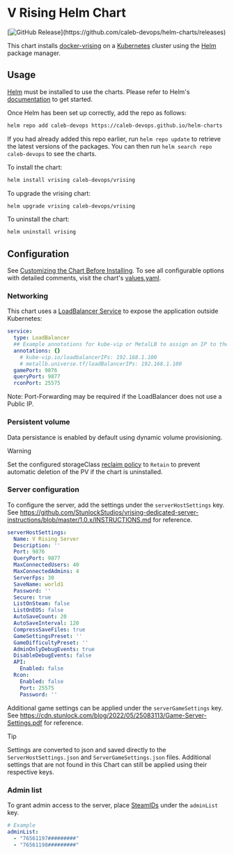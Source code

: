 # V Rising Helm Chart

[![GitHub Release](https://img.shields.io/github/v/release/caleb-devops/helm-charts?filter=vrising*)](https://github.com/caleb-devops/helm-charts/releases)

This chart installs [docker-vrising](https://github.com/TrueOsiris/docker-vrising) on a [Kubernetes](http://kubernetes.io/) cluster using the [Helm](https://helm.sh/) package manager.

## Usage

[Helm](https://helm.sh) must be installed to use the charts.  Please refer to
Helm's [documentation](https://helm.sh/docs) to get started.

Once Helm has been set up correctly, add the repo as follows:

```sh
helm repo add caleb-devops https://caleb-devops.github.io/helm-charts
```

If you had already added this repo earlier, run `helm repo update` to retrieve
the latest versions of the packages.  You can then run `helm search repo
caleb-devops` to see the charts.

To install the  chart:

```sh
helm install vrising caleb-devops/vrising
```

To upgrade the vrising chart:

```sh
helm upgrade vrising caleb-devops/vrising
```

To uninstall the chart:

```sh
helm uninstall vrising
```

## Configuration

See [Customizing the Chart Before Installing](https://helm.sh/docs/intro/using_helm/#customizing-the-chart-before-installing). To see all configurable options with detailed comments, visit the chart's [values.yaml](./values.yaml).

### Networking

This chart uses a [LoadBalancer Service](https://kubernetes.io/docs/concepts/services-networking/service/#loadbalancer) to expose the application outside Kubernetes:

```yaml
service:
  type: LoadBalancer
  ## Example annotations for kube-vip or MetalLB to assign an IP to the LoadBalancer
  annotations: {}
    # kube-vip.io/loadbalancerIPs: 192.168.1.100
    # metallb.universe.tf/loadBalancerIPs: 192.168.1.100
  gamePort: 9876
  queryPort: 9877
  rconPort: 25575
```

Note: Port-Forwarding may be required if the LoadBalancer does not use a Public IP.

### Persistent volume

Data persistance is enabled by default using dynamic volume provisioning.

> [!WARNING]
> Set the configured storageClass [reclaim policy](https://kubernetes.io/docs/concepts/storage/storage-classes/#reclaim-policy) to `Retain` to prevent automatic deletion of the PV if the chart is uninstalled.

### Server configuration

To configure the server, add the settings under the `serverHostSettings` key. See <https://github.com/StunlockStudios/vrising-dedicated-server-instructions/blob/master/1.0.x/INSTRUCTIONS.md> for reference.

```yaml
serverHostSettings:
  Name: V Rising Server
  Description: ''
  Port: 9876
  QueryPort: 9877
  MaxConnectedUsers: 40
  MaxConnectedAdmins: 4
  ServerFps: 30
  SaveName: world1
  Password: ''
  Secure: true
  ListOnSteam: false
  ListOnEOS: false
  AutoSaveCount: 20
  AutoSaveInterval: 120
  CompressSaveFiles: true
  GameSettingsPreset: ''
  GameDifficultyPreset: ''
  AdminOnlyDebugEvents: true
  DisableDebugEvents: false
  API:
    Enabled: false
  Rcon:
    Enabled: false
    Port: 25575
    Password: ''
```

Additional game settings can be applied under the `serverGameSettings` key. See <https://cdn.stunlock.com/blog/2022/05/25083113/Game-Server-Settings.pdf> for reference.

> [!TIP]
> Settings are converted to json and saved directly to the `ServerHostSettings.json` and `ServerGameSettings.json` files. Additional settings that are not found in this Chart can still be applied using their respective keys.

### Admin list

To grant admin access to the server, place [SteamIDs](https://help.steampowered.com/en/faqs/view/2816-BE67-5B69-0FEC) under the `adminList` key.

```yaml
# Example
adminList:
  - "76561197#########"
  - "76561198#########"
```
